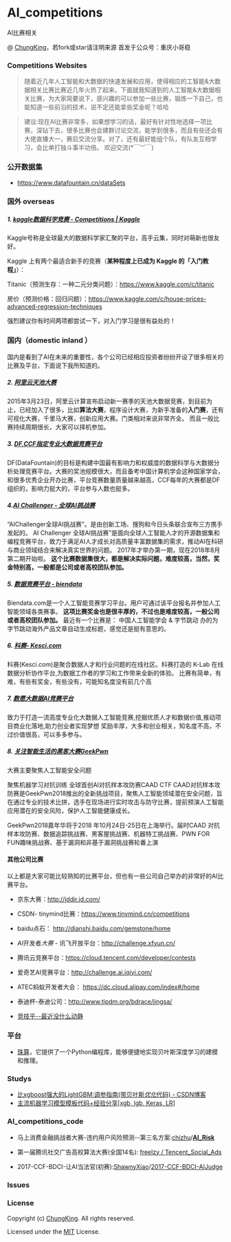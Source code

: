 # AI_competitions
AI比赛相关

@ [ChungKing](https://github.com/HuangCongQing/AI_competitions)，若fork或star请注明来源
首发于公众号：重庆小哥稳

### Competitions Websites


>随着近几年人工智能和大数据的快速发展和应用，使得相应的工智能&大数据相关比赛比赛近几年火热了起来，下面就我知道到的人工智能&大数据相关比赛，为大家简要说下，感兴趣的可以参加一些比赛，锻炼一下自己，也能知道一些前沿的技术，说不定还能拿些奖金呢？哈哈

>建议:现在AI比赛非常多，如果想学习的话，最好有针对性地选择一项比赛，深钻下去，很多比赛也会建群讨论交流，能学到很多，而且有些还会有大佬直播大一，赛后交流分享。对了，还有最好能组个队，有队友互相学习，会比单打独斗事半功倍。
欢迎交流(*￣︶￣)

### 公开数据集
* https://www.datafountain.cn/dataSets


### 国外 overseas

##### 1.  [*kaggle*数据科学竞赛 - Competitions | *Kaggle*](https://www.kaggle.com/competitions)


Kaggle号称是全球最大的数据科学家汇聚的平台，高手云集，同时对萌新也很友好。

Kaggle 上有两个最适合新手的竞赛（**某种程度上已成为 Kaggle 的「入门教程」**）：

Titanic（预测生存：一种二元分类问题）：https://www.kaggle.com/c/titanic

房价（预测价格：回归问题）：https://www.kaggle.com/c/house-prices-advanced-regression-techniques

强烈建议你有时间两项都尝试一下，对入门学习是很有益处的！


### 国内（domestic inland ）
国内是看到了AI在未来的重要性，各个公司已经相应投资者纷纷开设了很多相关的比赛及平台，下面说下我所知道的。



##### 2.  [阿里云天池大赛](https://tianchi.aliyun.com/)

2015年3月23日，阿里云计算宣布启动新一赛季的天池大数据竞赛，到目前为止，已经加入了很多，比如**算法大赛**，程序设计大赛，为新手准备的**入门赛**，还有可视化大赛，千里马大赛，创新应用大赛。门类相对来说非常齐全。
而且一般比赛持续周期很长，大家可以择机参加。





##### 3.  [DF,CCF指定专业大数据*竞赛*平台](http://www.datafountain.cn/)

DF(DataFountain)的目标是构建中国最有影响力和权威度的数据科学与大数据分析处理竞赛平台。大赛的奖池规模很大，而且备考中国计算机学会这种国家学会，和很多优秀企业开办比赛，平台竞赛数量质量越来越高，CCF每年的大赛都是DF组织的，影响力挺大的，平台参与人数也挺多。

##### 4.[*AI* Challenger - 全球*AI*挑战赛](https://challenger.ai/)

“AIChallenger全球AI挑战赛”。是由创新工场、搜狗和今日头条联合宣布三方携手发起的。
AI Challenger 全球AI挑战赛”是面向全球人工智能人才的开源数据集和编程竞赛平台，致力于满足AI人才成长对高质量丰富数据集的需求，推动AI在科研与商业领域结合来解决真实世界的问题。
2017年才举办第一期，现在2018年8月第二期开始啦。
**这个比赛数据集很大，都是解决实际问题，难度较高，当然，奖金特别高，一般都是公司或者高校团队参加。**



 ##### 5. [数据竞赛平台 - *biendata*](https://biendata.com/)


Biendata.com是一个人工智能竞赛学习平台。用户可通过该平台报名并参加人工智能领域各类赛事。
**这项比赛奖金也是很丰厚的，不过也是难度较高，一般公司或者高校团队参加。**
最近有一个比赛是：
中国人工智能学会 & 字节跳动 办的为字节跳动海外产品文章自动生成标题，感觉还是挺有意思的。


##### 6.  [科赛- *Kesci*.com](https://www.kesci.com/)


科赛(Kesci.com)是聚合数据人才和行业问题的在线社区。科赛打造的 K-Lab 在线数据分析协作平台,为数据工作者的学习和工作带来全新的体验。
比赛有简单，有难，有些有奖金，有些没有，可能知名度没有前几个高


##### 7. [*数愿*大数据AI竞赛平台](http://www.datadreams.org/#/raceList)


致力于打造一流高度专业化大数据人工智能竞赛,挖掘优质人才和数据价值,推动项目商业化落地,助力创业者实现梦想
奖励丰厚，大多和创业相关，知名度不高，不过价值很高，可以多多参与。

##### 8. [关注智能生活的黑客大赛GeekPwn](https://cn.caad.geekpwn.org/)

大赛主要聚焦人工智能安全问题

聚焦机器学习对抗训练 全球首创AI对抗样本攻防赛CAAD CTF CAAD对抗样本攻防赛是GeekPwn2018推出的全新挑战项目，聚焦人工智能领域潜在安全问题，旨在通过专业的技术比拼，选手在现场进行实时攻击与防守比赛，提前预演人工智能应用潜在的安全风险，保护人工智能健康成长。

GeekPwn2018嘉年华将于2018 年10月24日-25日在上海举行。届时CAAD 对抗样本攻防赛、数据追踪挑战赛、黑客屋挑战赛、机器特工挑战赛、PWN FOR FUN趣味挑战赛、基于漏洞和非基于漏洞挑战赛轮番上演



#### 其他公司比赛
以上都是大家可能比较熟知的比赛平台，但也有一些公司自己举办的非常好的AI比赛平台。

* 京东大赛：http://jddjr.jd.com/
* CSDN- tinymind比赛：https://www.tinymind.cn/competitions
* baidu点石： http://dianshi.baidu.com/gemstone/home
* *AI*开发者*大赛* - 讯飞开放平台：http://challenge.xfyun.cn/
* 腾讯云竞赛平台：https://cloud.tencent.com/developer/contests
* 爱奇艺AI竞赛平台：http://challenge.ai.iqiyi.com/
* ATEC蚂蚁开发者大会： https://dc.cloud.alipay.com/index#/home
* 泰迪杯-泰迪公司：http://www.tipdm.org/bdrace/jingsa/

* [竞技乎--最近没什么动静](http://www.jinji.hu/)
### 平台

* [珠算](http://zhusuan.readthedocs.io)，它提供了一个Python编程库，能够便捷地实现贝叶斯深度学习的建模和推理。

### Studys

* [比xgboost强大的LightGBM:调参指南(带贝叶斯*优化*代码) - CSDN博客](https://blog.csdn.net/meyh0x5vDTk48P2/article/details/79876825)
* [主流机器学习模型模板代码+经验分享[xgb, lgb, Keras, LR]](https://blog.csdn.net/leyounger/article/details/78667538)


###  AI_competitions_code

* 马上消费金融挑战者大赛-违约用户风险预测--第三名方案:[chizhu](https://github.com/chizhu)/**[AI_Risk](https://github.com/chizhu/AI_Risk)**
* 第一届腾讯社交广告高校算法大赛(全国14名): [freelzy / Tencent_Social_Ads](https://github.com/freelzy/Tencent_Social_Ads)

* 2017-CCF-BDCI-让AI当法官(初赛):[ShawnyXiao](https://github.com/ShawnyXiao)/[2017-CCF-BDCI-AIJudge](https://github.com/ShawnyXiao/2017-CCF-BDCI-AIJudge)


### Issues


### License

Copyright (c) [ChungKing](https://github.com/HuangCongQing/AI_competitions). All rights reserved.

Licensed under the [MIT](./LICENSE) License.
